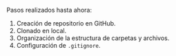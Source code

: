 Pasos realizados hasta ahora:
1. Creación de repositorio en GitHub.
2. Clonado en local.
3. Organización de la estructura de carpetas y archivos.
4. Configuración de `.gitignore`.